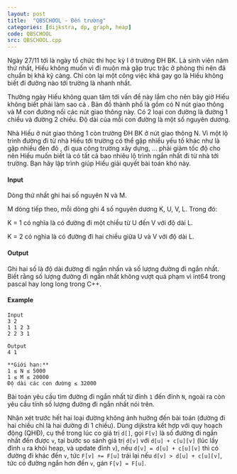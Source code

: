 ```yaml
---
layout: post
title:  "QBSCHOOL - Đến trường"
categories: [dijkstra, dp, graph, heap]
code: QBSCHOOL
src: QBSCHOOL.cpp
---
```




  


Ngày 27/11 tới là ngày tổ chức thi học kỳ I ở trường ĐH BK. Là sinh viên năm thứ nhất, Hiếu không muốn vì đi muộn mà gặp trục trặc ở phòng thi nên đã chuẩn bị khá kỹ càng. Chỉ còn lại một công việc khá gay go là Hiếu không biết đi đường nào tới trường là nhanh nhất.

Thường ngày Hiếu không quan tâm tới vấn đề này lắm cho nên bây giờ Hiếu không biết phải làm sao cả . Bản đồ thành phố là gồm có N nút giao thông và M con đường nối các nút giao thông này. Có 2 loại con đường là đường 1 chiều và đường 2 chiều. Độ dài của mỗi con đường là một số nguyên dương.

Nhà Hiếu ở nút giao thông 1 còn trường ĐH BK ở nút giao thông N. Vì một lộ trình đường đi từ nhà Hiếu tới trường có thể gặp nhiều yếu tố khác như là gặp nhiều đèn đỏ , đi qua công trường xây dựng, ... phải giảm tốc độ cho nên Hiếu muốn biết là có tất cả bao nhiêu lộ trình ngắn nhất đi từ nhà tới trường. Bạn hãy lập trình giúp Hiếu giải quyết bài toán khó này.

#### Input

Dòng thứ nhất ghi hai số nguyên N và M.

M dòng tiếp theo, mỗi dòng ghi 4 số nguyên dương K, U, V, L. Trong đó:

K = 1 có nghĩa là có đường đi một chiều từ U đến V với độ dài L.

K = 2 có nghìa là có đường đi hai chiều giữa U và V với độ dài L.

#### Output

Ghi hai số là độ dài đường đi ngắn nhấn và số lượng đường đi ngắn nhất. Biết rằng số lượng đường đi ngắn nhất không vượt quá phạm vì int64 trong pascal hay long long trong C++.

#### Example

```
Input
3 2
1 1 2 3
2 2 3 1

Output
4 1

**Giới hạn:**
1 ≤ N ≤ 5000
1 ≤ M ≤ 20000
Độ dài các con đường ≤ 32000

```

<!--more-->



Bài toán yêu cầu tìm đường đi ngắn nhất từ đỉnh `1` đến đỉnh `N`, ngoài ra còn yêu cầu tính số lượng đường đi ngắn nhất nói trên.

Nhận xét trước hết hai loại đường không ảnh hưởng đến bài toán (đường đi hai chiều chỉ là hai đường đi 1 chiều). Dùng dijkstra kết hợp với quy hoạch động (QHĐ), cụ thể trong lúc co giá trị `d[]`, gọi `F[v]` là số đường đi ngắn nhất đến được `v`, tại bước so sánh giá trị `d[v]` với `d[u] + c[u][v]` (lúc lấy đỉnh `u` ra khỏi heap, và update đỉnh `v`), nếu `d[v] = d[u] + c[u][v]` thì có đường đi khác đến `v`, tức `F[v] += F[u]` trái lại nếu `d[v] > d[u] + c[u][v]`, tức có đường ngắn hơn đến `v`, gán `F[v] = F[u]`.
